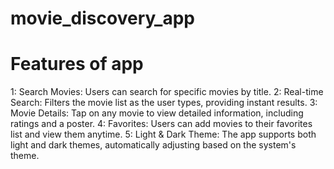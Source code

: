 # movie_discovery_app

# Features of app

1: Search Movies: Users can search for specific movies by title.
2: Real-time Search: Filters the movie list as the user types, providing instant results.
3: Movie Details: Tap on any movie to view detailed information, including ratings and a poster.
4: Favorites: Users can add movies to their favorites list and view them anytime.
5: Light & Dark Theme: The app supports both light and dark themes, automatically adjusting based on the system's theme.